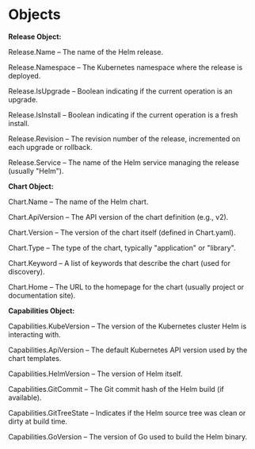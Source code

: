 # Objects

**Release Object:**

Release.Name – The name of the Helm release.

Release.Namespace – The Kubernetes namespace where the release is deployed.

Release.IsUpgrade – Boolean indicating if the current operation is an upgrade.

Release.IsInstall – Boolean indicating if the current operation is a fresh install.

Release.Revision – The revision number of the release, incremented on each upgrade or rollback.

Release.Service – The name of the Helm service managing the release (usually "Helm").

**Chart Object:**

Chart.Name – The name of the Helm chart.

Chart.ApiVersion – The API version of the chart definition (e.g., v2).

Chart.Version – The version of the chart itself (defined in Chart.yaml).

Chart.Type – The type of the chart, typically "application" or "library".

Chart.Keyword – A list of keywords that describe the chart (used for discovery).

Chart.Home – The URL to the homepage for the chart (usually project or documentation site).

**Capabilities Object:**

Capabilities.KubeVersion – The version of the Kubernetes cluster Helm is interacting with.

Capabilities.ApiVersion – The default Kubernetes API version used by the chart templates.

Capabilities.HelmVersion – The version of Helm itself.

Capabilities.GitCommit – The Git commit hash of the Helm build (if available).

Capabilities.GitTreeState – Indicates if the Helm source tree was clean or dirty at build time.

Capabilities.GoVersion – The version of Go used to build the Helm binary.